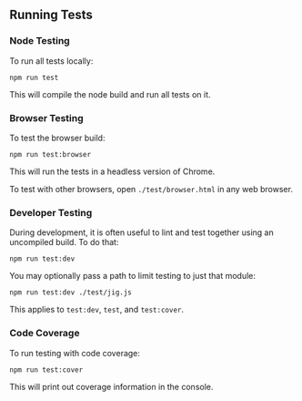 ## Running Tests

### Node Testing

To run all tests locally:

    npm run test

This will compile the node build and run all tests on it.

### Browser Testing

To test the browser build:

    npm run test:browser

This will run the tests in a headless version of Chrome.

To test with other browsers, open `./test/browser.html` in any web browser.

### Developer Testing

During development, it is often useful to lint and test together using an uncompiled build. To do that:

    npm run test:dev

You may optionally pass a path to limit testing to just that module:

    npm run test:dev ./test/jig.js

This applies to `test:dev`, `test`, and `test:cover`.

### Code Coverage

To run testing with code coverage:

    npm run test:cover

This will print out coverage information in the console.